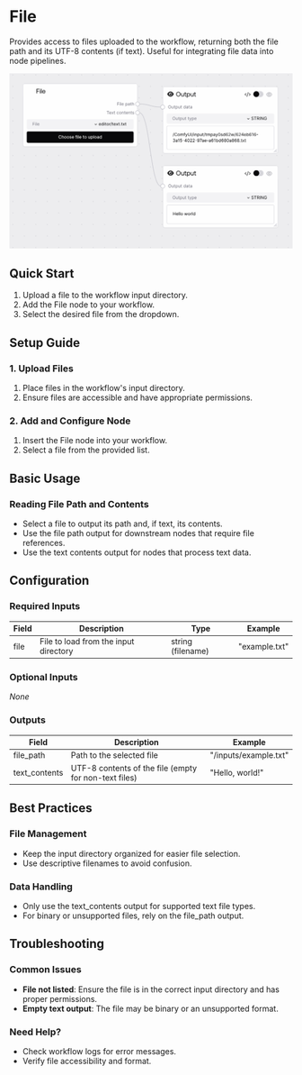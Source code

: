 # File

Provides access to files uploaded to the workflow, returning both the file path and its UTF-8 contents (if text). Useful for integrating file data into node pipelines.

<img src="/images/nodes/inputs/file.png" alt="File" class="rounded-lg">

## Quick Start

1. Upload a file to the workflow input directory.
2. Add the File node to your workflow.
3. Select the desired file from the dropdown.

## Setup Guide

### 1. Upload Files
1. Place files in the workflow's input directory.
2. Ensure files are accessible and have appropriate permissions.

### 2. Add and Configure Node
1. Insert the File node into your workflow.
2. Select a file from the provided list.

## Basic Usage

### Reading File Path and Contents
* Select a file to output its path and, if text, its contents.
* Use the file path output for downstream nodes that require file references.
* Use the text contents output for nodes that process text data.

## Configuration

### Required Inputs
| Field | Description | Type | Example |
|-------|-------------|------|---------|
| file  | File to load from the input directory | string (filename) | "example.txt" |

### Optional Inputs
*None*

### Outputs
| Field | Description | Example |
|-------|-------------|---------|
| file_path | Path to the selected file | "/inputs/example.txt" |
| text_contents | UTF-8 contents of the file (empty for non-text files) | "Hello, world!" |

## Best Practices

### File Management
* Keep the input directory organized for easier file selection.
* Use descriptive filenames to avoid confusion.

### Data Handling
* Only use the text_contents output for supported text file types.
* For binary or unsupported files, rely on the file_path output.

## Troubleshooting

### Common Issues
* **File not listed**: Ensure the file is in the correct input directory and has proper permissions.
* **Empty text output**: The file may be binary or an unsupported format.

### Need Help?
* Check workflow logs for error messages.
* Verify file accessibility and format.
